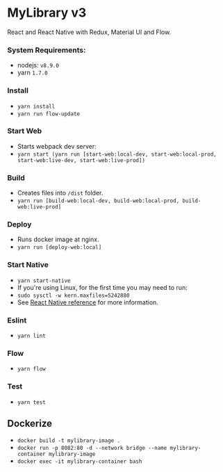 # MyLibrary v3
React and React Native with Redux, Material UI and Flow.

### System Requirements:
* nodejs: `v8.9.0`
* yarn `1.7.0`

### Install
* `yarn install`
* `yarn run flow-update`

### Start Web
* Starts webpack dev server:
* `yarn start (yarn run [start-web:local-dev, start-web:local-prod, start-web:live-dev, start-web:live-prod])`

### Build
* Creates files into `/dist` folder.
* `yarn run [build-web:local-dev, build-web:local-prod, build-web:live-prod]`

### Deploy
* Runs docker image at nginx.
* `yarn run [deploy-web:local]`

### Start Native
* `yarn start-native`
* If you're using Linux, for the first time you may need to run:
* `sudo sysctl -w kern.maxfiles=5242880`
* See [React Native reference](https://github.com/react-community/create-react-native-app) for more information.


### Eslint
* `yarn lint`

### Flow
* `yarn flow`

### Test
* `yarn test`

## Dockerize
* `docker build -t mylibrary-image .`
* `docker run -p 8082:80 -d --network bridge --name mylibrary-container mylibrary-image`
* `docker exec -it mylibrary-container bash`
